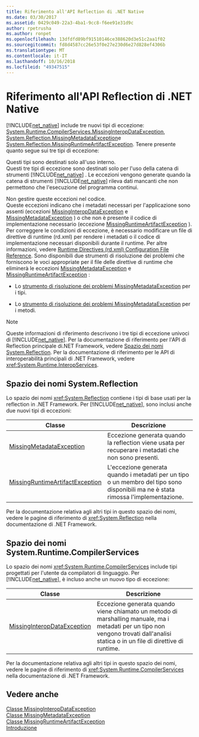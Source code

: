 ```yaml
---
title: Riferimento all'API Reflection di .NET Native
ms.date: 03/30/2017
ms.assetid: 0429c049-22a3-4ba1-9cc8-f6ee91e31d9c
author: rpetrusha
ms.author: ronpet
ms.openlocfilehash: 13dfdfd89bf91510146ce388620d3e51c2aa1f02
ms.sourcegitcommit: fd8d4587cc26e53f0e27e230d6e27d828ef4306b
ms.translationtype: MT
ms.contentlocale: it-IT
ms.lasthandoff: 10/16/2018
ms.locfileid: "49347515"
---
```

# <a name="net-native-reflection-api-reference"></a>Riferimento all'API Reflection di .NET Native
[!INCLUDE[net_native](../../../includes/net-native-md.md)] include tre nuovi tipi di eccezione: [System.Runtime.CompilerServices.MissingInteropDataException](../../../docs/framework/net-native/missinginteropdataexception-class-net-native.md), [System.Reflection.MissingMetadataException](../../../docs/framework/net-native/missingmetadataexception-class-net-native.md)e [System.Reflection.MissingRuntimeArtifactException](../../../docs/framework/net-native/missingruntimeartifactexception-class-net-native.md). Tenere presente quanto segue sui tre tipi di eccezione:  
  
 Questi tipi sono destinati solo all'uso interno.  
 Questi tre tipi di eccezione sono destinati solo per l'uso della catena di strumenti [!INCLUDE[net_native](../../../includes/net-native-md.md)] . Le eccezioni vengono generate quando la catena di strumenti [!INCLUDE[net_native](../../../includes/net-native-md.md)] rileva dati mancanti che non permettono che l'esecuzione del programma continui.  
  
 Non gestire queste eccezioni nel codice.  
 Queste eccezioni indicano che i metadati necessari per l'applicazione sono assenti (eccezioni [MissingInteropDataException](../../../docs/framework/net-native/missinginteropdataexception-class-net-native.md) e [MissingMetadataException](../../../docs/framework/net-native/missingmetadataexception-class-net-native.md) ) o che non è presente il codice di implementazione necessario (eccezione [MissingRuntimeArtifactException](../../../docs/framework/net-native/missingruntimeartifactexception-class-net-native.md) ). Per correggere le condizioni di eccezione, è necessario modificare un file di direttive di runtime (rd.xml) per rendere i metadati o il codice di implementazione necessari disponibili durante il runtime. Per altre informazioni, vedere [Runtime Directives (rd.xml) Configuration File Reference](../../../docs/framework/net-native/runtime-directives-rd-xml-configuration-file-reference.md). Sono disponibili due strumenti di risoluzione dei problemi che forniscono le voci appropriate per il file delle direttive di runtime che eliminerà le eccezioni [MissingMetadataException](../../../docs/framework/net-native/missingmetadataexception-class-net-native.md) e [MissingRuntimeArtifactException](../../../docs/framework/net-native/missingruntimeartifactexception-class-net-native.md) :  
  
-   Lo [strumento di risoluzione dei problemi MissingMetadataException](https://dotnet.github.io/native/troubleshooter/type.html) per i tipi.  
  
-   Lo [strumento di risoluzione dei problemi MissingMetadataException](https://dotnet.github.io/native/troubleshooter/method.html) per i metodi.  
  
> [!NOTE]
>  Queste informazioni di riferimento descrivono i tre tipi di eccezione univoci di [!INCLUDE[net_native](../../../includes/net-native-md.md)]. Per la documentazione di riferimento per l'API di Reflection principale di.NET Framework, vedere [Spazio dei nomi System.Reflection](https://msdn.microsoft.com/library/gg145033.aspx). Per la documentazione di riferimento per le API di interoperabilità principali di .NET Framework, vedere <xref:System.Runtime.InteropServices>.  
  
## <a name="systemreflection-namespace"></a>Spazio dei nomi System.Reflection  
 Lo spazio dei nomi <xref:System.Reflection> contiene i tipi di base usati per la reflection in .NET Framework. Per [!INCLUDE[net_native](../../../includes/net-native-md.md)], sono inclusi anche due nuovi tipi di eccezioni:  
  
|Classe|Descrizione|  
|-----------|-----------------|  
|[MissingMetadataException](../../../docs/framework/net-native/missingmetadataexception-class-net-native.md)|Eccezione generata quando la reflection viene usata per recuperare i metadati che non sono presenti.|  
|[MissingRuntimeArtifactException](../../../docs/framework/net-native/missingruntimeartifactexception-class-net-native.md)|L'eccezione generata quando i metadati per un tipo o un membro del tipo sono disponibili ma ne è stata rimossa l'implementazione.|  
  
 Per la documentazione relativa agli altri tipi in questo spazio dei nomi, vedere le pagine di riferimento di <xref:System.Reflection> nella documentazione di .NET Framework.  
  
## <a name="systemruntimecompilerservices-namespace"></a>Spazio dei nomi System.Runtime.CompilerServices  
 Lo spazio dei nomi <xref:System.Runtime.CompilerServices> include tipi progettati per l'utente da compilatori di linguaggio. Per [!INCLUDE[net_native](../../../includes/net-native-md.md)], è incluso anche un nuovo tipo di eccezione:  
  
|Classe|Descrizione|  
|-----------|-----------------|  
|[MissingInteropDataException](../../../docs/framework/net-native/missinginteropdataexception-class-net-native.md)|Eccezione generata quando viene chiamato un metodo di marshalling manuale, ma i metadati per un tipo non vengono trovati dall'analisi statica o in un file di direttive di runtime.|  
  
 Per la documentazione relativa agli altri tipi in questo spazio dei nomi, vedere le pagine di riferimento di <xref:System.Runtime.CompilerServices> nella documentazione di .NET Framework.  
  
## <a name="see-also"></a>Vedere anche  
 [Classe MissingInteropDataException](../../../docs/framework/net-native/missinginteropdataexception-class-net-native.md)  
 [Classe MissingMetadataException](../../../docs/framework/net-native/missingmetadataexception-class-net-native.md)  
 [Classe MissingRuntimeArtifactException](../../../docs/framework/net-native/missingruntimeartifactexception-class-net-native.md)  
 [Introduzione](../../../docs/framework/net-native/getting-started-with-net-native.md)
